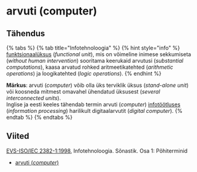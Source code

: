 # arvuti \(computer\)

## Tähendus

{% tabs %}
{% tab title="Infotehnoloogia" %}
{% hint style="info" %}
 [funktsionaalüksus](funktsionaalueksus-functional-unit.md) \(_functional unit_\), mis on võimeline inimese sekkumiseta \(_without human intervention_\) sooritama keerukaid arvutusi \(_substantial computations_\), kaasa arvatud rohked aritmeetikatehted \(_arithmetic operations_\) ja loogikatehted \(_logic operations_\).
{% endhint %}

**Märkus**: arvuti \(_computer_\) võib olla üks terviklik üksus \(_stand-alone unit_\) või koosneda mitmest omavahel ühendatud üksusest \(_several interconnected units_\).  
Inglise ja eesti keeles tähendab termin arvuti \(_computer_\) [infotöötluses](infotoeoetlus-information-processing.md) \(_information processing_\) harilikult digitaalarvutit \(_digital computer_\).
{% endtab %}
{% endtabs %}

## Viited

[EVS-ISO/IEC 2382-1:1998](https://www.evs.ee/et/evs-iso-iec-2382-1-1998), Infotehnoloogia. Sõnastik. Osa 1: Põhiterminid

* [arvuti \(_computer_\)](https://www.eki.ee/dict/its/index.cgi?Q=D062ACEC-6C03-1014-88DC-FC5F0DBED45A&F=GUID&C01=1&C02=0&C10=1)

